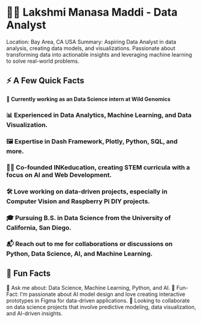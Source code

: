 
# 👩‍💻 Lakshmi Manasa Maddi - Data Analyst
Location: Bay Area, CA USA 
Summary: Aspiring Data Analyst in data analysis, creating data models, and visualizations. Passionate about transforming data into actionable insights and leveraging machine learning to solve real-world problems.

## ⚡️ A Few Quick Facts
#### 🔭 Currently working as an Data Science intern at Wild Genomics
### 📊 Experienced in Data Analytics, Machine Learning, and Data Visualization.
### 🖼 Expertise in Dash Framework, Plotly, Python, SQL, and more.
### 👩‍🏫 Co-founded INKeducation, creating STEM curricula with a focus on AI and Web Development.
### 🛠 Love working on data-driven projects, especially in Computer Vision and Raspberry Pi DIY projects.
### 🎓 Pursuing B.S. in Data Science from the University of California, San Diego.
### 📬 Reach out to me for collaborations or discussions on Python, Data Science, AI, and Machine Learning.

## 🎉 Fun Facts
💬 Ask me about: Data Science, Machine Learning, Python, and AI.
🎉 Fun-Fact: I’m passionate about AI model design and love creating interactive prototypes in Figma for data-driven applications.
👯 Looking to collaborate on data science projects that involve predictive modeling, data visualization, and AI-driven insights.




<!--
**ManasaMaddi05/ManasaMaddi05** is a ✨ _special_ ✨ repository because its `README.md` (this file) appears on your GitHub profile.

Here are some ideas to get you started:

- 🔭 I’m currently working on ...
- 🌱 I’m currently learning ...
- 👯 I’m looking to collaborate on ...
- 🤔 I’m looking for help with ...
- 💬 Ask me about ...
- 📫 How to reach me: ...
- 😄 Pronouns: ...
- ⚡ Fun fact: ...
-->
